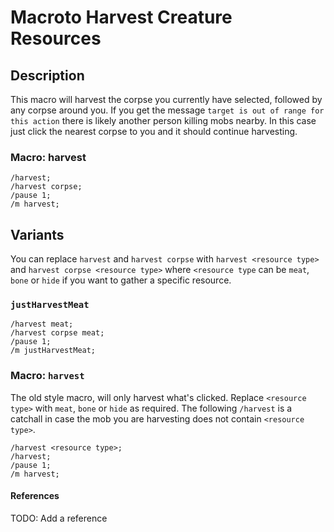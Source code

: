 # Macroto Harvest Creature Resources

## Description
This macro will harvest the corpse you currently have selected, followed by any corpse around you. If you get the message `target is out of range for this action` there is likely another person killing mobs nearby. In this case just click the nearest corpse to you and it should continue harvesting.

### Macro: harvest
```
/harvest;
/harvest corpse;
/pause 1;
/m harvest;
```

## Variants

You can replace `harvest` and `harvest corpse` with `harvest <resource type>` and `harvest corpse <resource type>` where `<resource type` can be `meat`, `bone` or `hide` if you want to gather a specific resource.

### `justHarvestMeat`
```
/harvest meat;
/harvest corpse meat;
/pause 1;
/m justHarvestMeat;
```

### Macro: `harvest`

The old style macro, will only harvest what's clicked. Replace `<resource type>` with `meat`, `bone` or `hide` as required. The following `/harvest` is a catchall in case the mob you are harvesting does not contain `<resource type>`.

```
/harvest <resource type>;
/harvest;
/pause 1;
/m harvest;
```
#### References
TODO: Add a reference
